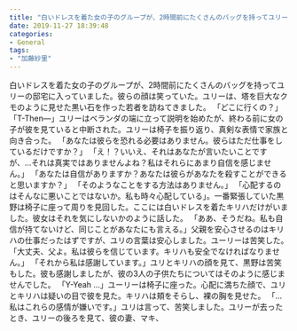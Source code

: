 ```yaml
---
title: "白いドレスを着た女の子のグループが、2時間前にたくさんのバッグを持ってユリーの邸宅に入っていました。"
date: 2019-11-27 18:39:48
categories:
- General
tags:
- "加藤紗里"
---
```


白いドレスを着た女の子のグループが、2時間前にたくさんのバッグを持ってユリーの邸宅に入っていました。彼らの顔は笑っていた。ユリーは、塔を巨大なクモのように見せた黒い石を作った若者を訪ねてきました。 「どこに行くの？」 「T-Then―」ユリーはベランダの端に立って説明を始めたが、終わる前に女の子が彼を見ていると中断された。ユリーは椅子を振り返り、真剣な表情で家族と向き合った。 「あなたは彼らを恐れる必要はありません。彼らはただ仕事をしているだけですか？」 「え！？いいえ、それはあなたが言いたいことですが、...それは真実ではありませんよね？私はそれらにあまり自信を感じません。」 「あなたは自信がありますか？あなたは彼らがあなたを殺すことができると思いますか？」 「そのようなことをする方法はありません。」 「心配するのはそんなに悪いことではないか。私も時々心配している」。一番緊張していた黒野は椅子に座って周りを見回した。ここには白いドレスを着たキリハだけがいました。彼女はそれを気にしないかのように話した。 「ああ、そうだね。私も自信が持てないけど、同じことがあなたにも言える。」父親を安心させるのはキリハの仕事だったはずですが、ユリの言葉は安心しました。ユーリーは苦笑した。 「大丈夫、父よ。私は彼らを信じています。キリハも安全でなければなりません。」 「それから私は感謝しています。」ユリとキリハの顔を見て、黒野は苦笑もした。彼も感謝しましたが、彼の3人の子供たちについてはそのように感じませんでした。 「Y-Yeah ...」ユーリーは椅子に座った。心配に満ちた顔で、ユリとキリハは疑いの目で彼を見た。キリハは頬をそらし、裸の胸を見せた。 「...私はこれらの感情が嫌いです。」ユリは言って、苦笑しました。ユリーが去ったとき、ユリーの後ろを見て、彼の妻、マキ、
